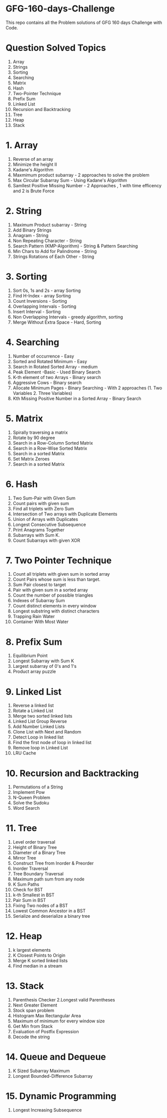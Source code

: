 # GFG-160-days-Challenge
This repo contains all the Problem solutions of GFG 160 days Challenge with Code.

# Question Solved Topics
1. Array
2. Strings
3. Sorting
4. Searching
5. Matrix
6. Hash
7. Two-Pointer Technique
8. Prefix Sum
9. Linked List
10. Recursion and Backtracking
11. Tree
12. Heap
13. Stack
   
# 1. Array
1. Reverse of an array
2. Minimize the height II
3. Kadane's Algorithm
4. Maxmimum product subarray - 2 approaches to solve the problem
5. Max Circular Subarray Sum - Using Kadane's Algorithm
6. Samllest Positive Missing Number - 2 Approaches , 1 with time efficency and 2 is Brute Force

# 2. String
1. Maximum Product subarray - String
2. Add Binary Strings 
3. Anagram - String
4. Non Repeating Character - String
5. Search Pattern (KMP-Algorithm) - String & Pattern Searching
6. Min Chars to Add for Palindrome - String
7. Strings Rotations of Each Other - String

# 3. Sorting
1. Sort 0s, 1s and 2s - array Sorting
2. Find H-Index - array Sorting
3. Count Inversions - Sorting
4. Overlapping Intervals - Sorting
5. Insert Interval - Sorting
6. Non Overlapping Intervals - greedy algorithm, sorting
7. Merge Without Extra Space -  Hard, Sorting

# 4. Searching
1. Number of occurrence - Easy
2. Sorted and Rotated Minimum - Easy
3. Search in Rotated Sorted Array - medium
4. Peak Element -Basic - Used Binary Search
5. K-th element of two Arrays -  Binary search
6. Aggressive Cows - Binary search
7. Allocate Minimum Pages  - Binary Searching - With 2 approaches (1. Two Variables 2. Three Variables)
8. Kth Missing Positive Number in a Sorted Array - Binary Search 

# 5. Matrix
1. Spirally traversing a matrix
2. Rotate by 90 degree
3. Search in a Row-Column Sorted Matrix
4. Search in a Row-Wise Sorted Matrix
5. Search in a sorted Matrix
6. Set Matrix Zeroes
7. Search in a sorted Matrix

# 6. Hash
1. Two Sum-Pair with GIven Sum
2. Count pairs with given sum
3. Find all triplets with Zero Sum
4. Intersection of Two arrays with Duplicate Elements
5. Union of Arrays with Duplicates
6. Longest Consecutive Subsequence
7.  Print Anagrams Together
8.  Subarrays with Sum K.
9.  Count Subarrays with given XOR

# 7. Two Pointer Technique
1. Count all triplets with given sum in sorted array
2. Count Pairs whose sum is less than target.
3. Sum Pair closest to target
4. Pair with given sum in a sorted array
5. Count the number of possible triangles
6. Indexes of Subarray Sum
7. Count distinct elements in every window
8. Longest substring with distinct characters
9. Trapping Rain Water
10. Container With Most Water

# 8. Prefix Sum
1. Equilibrium Point
2. Longest Subarray with Sum K
3. Largest subarray of 0's and 1's
4. Product array puzzle

# 9. Linked List
1. Reverse a linked list
2. Rotate a Linked List
3. Merge two sorted linked lists
4. Linked List Group Reverse
5. Add Number Linked Lists
6. Clone List with Next and Random
7. Detect Loop in linked list
8. Find the first node of loop in linked list
9. Remove loop in Linked List
10. LRU Cache

# 10. Recursion and Backtracking
1. Permutations of a String
2. Implement Pow
3. N-Queen Problem
4. Solve the Sudoku
5. Word Search

# 11. Tree
1. Level order traversal
2. Height of Binary Tree
3. Diameter of a Binary Tree
4. Mirror Tree
5. Construct Tree from Inorder & Preorder
6. Inorder Traversal
7. Tree Boundary Traversal
8. Maximum path sum from any node
9. K Sum Paths
10. Check for BST
11. k-th Smallest in BST
12. Pair Sum in BST
13. Fixing Two nodes of a BST
14. Lowest Common Ancestor in a BST
15. Serialize and deserialize a binary tree

# 12. Heap
1. k largest elements
2. K Closest Points to Origin
3. Merge K sorted linked lists
4. Find median in a stream

# 13. Stack
1. Parenthesis Checker
2.Longest valid Parentheses
3. Next Greater Element
4. Stock span problem
5. Histogram Max Rectangular Area
6. Maximum of minimum for every window size
7. Get Min from Stack
8. Evaluation of Postfix Expression
9. Decode the string

# 14. Queue and Dequeue
1. K Sized Subarray Maximum
2. Longest Bounded-Difference Subarray

# 15. Dynamic Programming
1. Longest Increasing Subsequence
